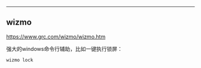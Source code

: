 

---



## wizmo

https://www.grc.com/wizmo/wizmo.htm

强大的windows命令行辅助，比如一键执行锁屏：

```
wizmo lock
```

